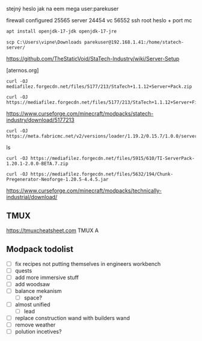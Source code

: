 stejný heslo jak na eem mega
user:parekuser

firewall configured
25565 server
24454 vc
56552 ssh
root heslo + port mc

```sh
apt install openjdk-17-jdk openjdk-17-jre
```
```shell
scp C:\Users\vipne\Downloads parekuser@192.168.1.41:/home/statech-server/

```

https://github.com/TheStaticVoid/StaTech-Industry/wiki/Server-Setup

[aternos.org]

```
curl -OJ mediafilez.forgecdn.net/files/5177/213/StaTech+1.1.12+Server+Pack.zip

curl -OJ https://mediafilez.forgecdn.net/files/5177/213/StaTech+1.1.12+Server+Files.zip
```
https://www.curseforge.com/minecraft/modpacks/statech-industry/download/5177213
```
curl -OJ https://meta.fabricmc.net/v2/versions/loader/1.19.2/0.15.7/1.0.0/server/jar
```
ls
```
curl -OJ https://mediafilez.forgecdn.net/files/5915/610/TI-ServerPack-1.20.1-2.0.0-BETA.7.zip
```
```
curl -OJ https://mediafilez.forgecdn.net/files/5632/194/Chunk-Pregenerator-Neoforge-1.20.5-4.4.5.jar
```
https://www.curseforge.com/minecraft/modpacks/technically-industrial/download/
## TMUX
https://tmuxcheatsheet.com
TMUX A

## Modpack todolist
- [ ] fix recipes not putting themselves in engineers workbench
- [ ] quests
- [ ] add more immersive stuff
- [ ] add woodsaw
- [ ] balance mekanism 
	- [ ] space?
- [ ] almost unified
	- [ ] lead
- [ ] replace construction wand with builders wand
- [ ] remove weather
- [ ] polution incetives?